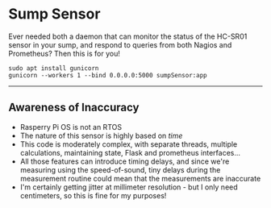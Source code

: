 # Sump Sensor

Ever needed both a daemon that can monitor the status of the HC-SR01 sensor in your sump, and respond to queries from both Nagios and Prometheus?
Then this is for you!

```
sudo apt install gunicorn
gunicorn --workers 1 --bind 0.0.0.0:5000 sumpSensor:app
```

---

## Awareness of Inaccuracy

* Rasperry Pi OS is not an RTOS
* The nature of this sensor is highly based on *time*
* This code is moderately complex, with separate threads, multiple calculations, maintaining state, Flask and prometheus interfaces...
* All those features can introduce timing delays, and since we're measuring using the speed-of-sound, tiny delays during the measurement routine could mean that the measurements are inaccurate
* I'm certainly getting jitter at millimeter resolution - but I only need centimeters, so this is fine for my purposes!
